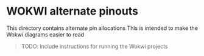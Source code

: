 # WOKWI alternate pinouts

This directory contains alternate pin allocations
This is intended to make the Wokwi diagrams easier to read

> TODO: include instructions for running the Wokwi projects